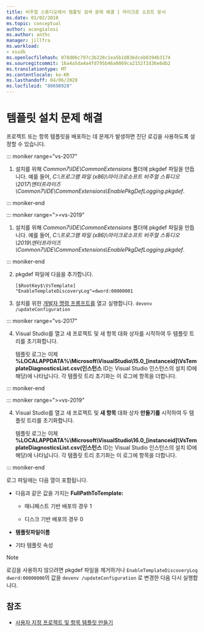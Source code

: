 ```yaml
---
title: 비주얼 스튜디오에서 템플릿 검색 문제 해결 | 마이크로 소프트 문서
ms.date: 01/02/2018
ms.topic: conceptual
author: acangialosi
ms.author: anthc
manager: jillfra
ms.workload:
- vssdk
ms.openlocfilehash: 078d06c797c3b228c1ea5b1d836dceb0394b3174
ms.sourcegitcommit: 16a4a5da4a4fd795b46a0869ca2152f2d36e6db2
ms.translationtype: MT
ms.contentlocale: ko-KR
ms.lasthandoff: 04/06/2020
ms.locfileid: "80698928"
---
```

# <a name="troubleshooting-template-installation"></a>템플릿 설치 문제 해결

프로젝트 또는 항목 템플릿을 배포하는 데 문제가 발생하면 진단 로깅을 사용하도록 설정할 수 있습니다.

::: moniker range="vs-2017"

1. 설치를 위해 *Common7\IDE\CommonExtensions* 폴더에 pkgdef 파일을 만듭니다. 예를 들어, *C:\프로그램 파일 (x86)\마이크로소프트 비주얼 스튜디오\2017\엔터프라이즈\Common7\IDE\CommonExtensions\EnablePkgDefLogging.pkgdef*.

::: moniker-end

::: moniker range=">=vs-2019"

1. 설치를 위해 *Common7\IDE\CommonExtensions* 폴더에 pkgdef 파일을 만듭니다. 예를 들어, *C:\프로그램 파일 (x86)\마이크로소프트 비주얼 스튜디오\2019\엔터프라이즈\Common7\IDE\CommonExtensions\EnablePkgDefLogging.pkgdef*.

::: moniker-end

2. pkgdef 파일에 다음을 추가합니다.

    ```
    [$RootKey$\VsTemplate]
    "EnableTemplateDiscoveryLog"=dword:00000001
    ```

3. 설치를 위한 [개발자 명령 프롬프트를](/dotnet/framework/tools/developer-command-prompt-for-vs) 열고 실행합니다. `devenv /updateConfiguration`

::: moniker range="vs-2017"

4. Visual Studio를 열고 새 프로젝트 및 새 항목 대화 상자를 시작하여 두 템플릿 트리를 초기화합니다.

   템플릿 로그는 이제 **%LOCALAPPDATA%\Microsoft\VisualStudio\15.0_[instanceid]\VsTemplateDiagnosticsList.csv(인스턴스** ID는 Visual Studio 인스턴스의 설치 ID에 해당)에 나타납니다. 각 템플릿 트리 초기화는 이 로그에 항목을 더합니다.

::: moniker-end

::: moniker range=">=vs-2019"

4. Visual Studio를 열고 새 프로젝트 및 **새 항목** 대화 상자 **만들기를** 시작하여 두 템플릿 트리를 초기화합니다.

   템플릿 로그는 이제 **%LOCALAPPDATA%\Microsoft\VisualStudio\16.0_[instanceid]\VsTemplateDiagnosticsList.csv(인스턴스** ID는 Visual Studio 인스턴스의 설치 ID에 해당)에 나타납니다. 각 템플릿 트리 초기화는 이 로그에 항목을 더합니다.

::: moniker-end

로그 파일에는 다음 열이 포함됩니다.

- 다음과 같은 값을 가지는 **FullPathToTemplate:**

  - 매니페스트 기반 배포의 경우 1

  - 디스크 기반 배포의 경우 0

- **템플릿파일이름**

- 기타 템플릿 속성

> [!NOTE]
> 로깅을 사용하지 않으려면 pkgdef 파일을 제거하거나 `EnableTemplateDiscoveryLog` `dword:00000000`의 값을 `devenv /updateConfiguration` 로 변경한 다음 다시 실행합니다.

## <a name="see-also"></a>참조

- [사용자 지정 프로젝트 및 항목 템플릿 만들기](creating-custom-project-and-item-templates.md)
